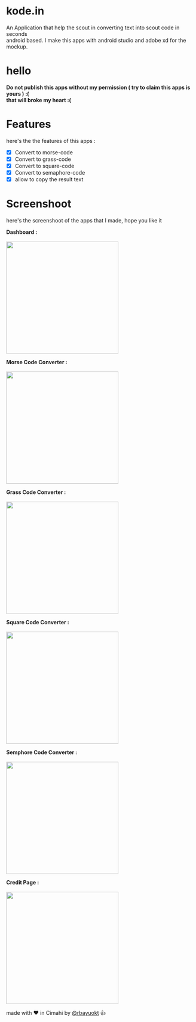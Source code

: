 # kode.in
 An Application that help the scout in converting text into scout code in seconds<br>
 android based. I make this apps with android studio and adobe xd for the mockup.
 
# hello
**Do not publish this apps without my permission ( try to claim this apps is yours ) :(** <br>
**that will broke my heart :(**
 
# Features
here's the the features of this apps :
- [x] Convert to morse-code
- [x] Convert to grass-code
- [x] Convert to square-code
- [x] Convert to semaphore-code
- [x] allow to copy the result text

# Screenshoot
here's the screenshoot of the apps that I made, hope you like it

**Dashboard :**<br><br>
<img src="screenshoot/mockup/home.png" width="300px" /><br>

**Morse Code Converter :**<br><br>
<img src="screenshoot/mockup/menu1.png" width="300px" /><br>

**Grass Code Converter :**<br><br>
<img src="screenshoot/mockup/menu2.png" width="300px" /><br>

**Square Code Converter :**<br><br>
<img src="screenshoot/mockup/menu3.png" width="300px" /><br>

**Semphore Code Converter :**<br><br>
<img src="screenshoot/mockup/menu4.png" width="300px" /><br>

**Credit Page :**<br><br>
<img src="screenshoot/mockup/about.png" width="300px" /><br>

made with :heart: in Cimahi by [@rbayuokt](https://www.instagram.com/rbayuokt/) :thumbsup:
